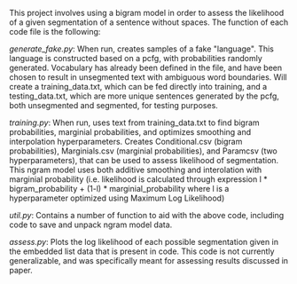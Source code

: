 This project involves using a bigram model in order to assess the likelihood of a given segmentation of a sentence without spaces. 
The function of each code file is the following:

*generate_fake.py*: When run, creates samples of a fake "language". This language is constructed based on a pcfg, with probabilities randomly generated. Vocabulary has already been defined in the file, and have been chosen to result in unsegmented text with ambiguous word boundaries. Will create a training_data.txt, which can be fed directly into training, and a testing_data.txt, which are more unique sentences generated by the pcfg, both unsegmented and segmented, for testing
purposes.

*training.py*: When run, uses text from training_data.txt to find bigram probabilities, marginial probabilities, and optimizes smoothing and interpolation hyperparameters. Creates Conditional.csv (bigram probabilities), Marginials.csv (marginial probabilities), and Paramcsv (two hyperparameters), that can be used to assess likelihood of segmentation. This ngram model uses both additive smoothing and interolation with marginial probability (i.e. likelihood is calculated through
expression l * bigram_probability + (1-l) * marginial_probability where l is a hyperparameter optimized using Maximum Log Likelihood)

*util.py*: Contains a number of function to aid with the above code, including code to save and unpack ngram model data.

*assess.py*: Plots the log likelihood of each possible segmentation given in the embedded list data that is present in code. This code is not currently generalizable, and was specifically meant for assessing results discussed in paper.
